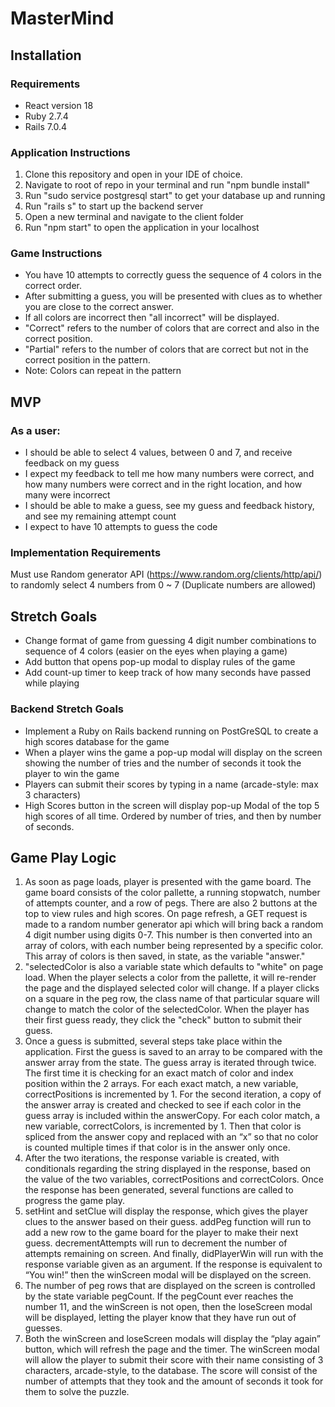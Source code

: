# MasterMind

## Installation

### Requirements

- React version 18
- Ruby 2.7.4
- Rails 7.0.4

### Application Instructions

1. Clone this repository and open in your IDE of choice.
2. Navigate to root of repo in your terminal and run "npm bundle install"
3. Run "sudo service postgresql start" to get your database up and running
4. Run "rails s" to start up the backend server
5. Open a new terminal and navigate to the client folder
6. Run "npm start" to open the application in your localhost

### Game Instructions

- You have 10 attempts to correctly guess the sequence of 4 colors in the correct order.
- After submitting a guess, you will be presented with clues as to whether you are close to the correct answer.
- If all colors are incorrect then "all incorrect" will be displayed.
- "Correct" refers to the number of colors that are correct and also in the correct position.
- "Partial" refers to the number of colors that are correct but not in the correct position in the pattern.
- Note: Colors can repeat in the pattern

## MVP

### As a user:

- I should be able to select 4 values, between 0 and 7, and receive feedback on my guess
- I expect my feedback to tell me how many numbers were correct, and how many numbers were correct and in the right location, and how many were incorrect
- I should be able to make a guess, see my guess and feedback history, and see my remaining attempt count
- I expect to have 10 attempts to guess the code

### Implementation Requirements

Must use Random generator API (https://www.random.org/clients/http/api/) to randomly select 4 numbers from 0 ~ 7 (Duplicate numbers are allowed)

## Stretch Goals

- Change format of game from guessing 4 digit number combinations to sequence of 4 colors (easier on the eyes when playing a game)
- Add button that opens pop-up modal to display rules of the game
- Add count-up timer to keep track of how many seconds have passed while playing

### Backend Stretch Goals

- Implement a Ruby on Rails backend running on PostGreSQL to create a high scores database for the game
- When a player wins the game a pop-up modal will display on the screen showing the number of tries and the number of seconds it took the player to win the game
- Players can submit their scores by typing in a name (arcade-style: max 3 characters)
- High Scores button in the screen will display pop-up Modal of the top 5 high scores of all time. Ordered by number of tries, and then by number of seconds.


## Game Play Logic

1. As soon as page loads, player is presented with the game board. The game board consists of the color pallette, a running stopwatch, number of attempts counter, and a row of pegs. There are also 2 buttons at the top to view rules and high scores. On page refresh, a GET request is made to a random number generator api which will bring back a random 4 digit number using digits 0-7. This number is then converted into an array of colors, with each number being represented by a specific color. This array of colors is then saved, in state, as the variable "answer."
2. "selectedColor is also a variable state which defaults to "white" on page load. When the player selects a color from the pallette, it will re-render the page and the displayed selected color will change. If a player clicks on a square in the peg row, the class name of that particular square will change to match the color of the selectedColor. When the player has their first guess ready, they click the "check" button to submit their guess. 
3. Once a guess is submitted, several steps take place within the application. First the guess is saved to an array to be compared with the answer array from the state. The guess array is iterated through twice. The first time it is checking for an exact match of color and index position within the 2 arrays. For each exact match, a new variable, correctPositions is incremented by 1. For the second iteration, a copy of the answer array is created and checked to see if each color in the guess array is included within the answerCopy. For each color match, a new variable, correctColors, is incremented by 1. Then that color is spliced from the answer copy and replaced with an “x” so that no color is counted multiple times if that color is in the answer only once.
4. After the two iterations, the response variable is created, with conditionals regarding the string displayed in the response, based on the value of the two variables, correctPositions and correctColors. Once the response has been generated, several functions are called to progress the game play.
5. setHint and setClue will display the response, which gives the player clues to the answer based on their guess. addPeg function will run to add a new row to the game board for the player to make their next guess. decrementAttempts will run to decrement the number of attempts remaining on screen. And finally, didPlayerWin will run with the response variable given as an argument. If the response is equivalent to “You win!” then the winScreen modal will be displayed on the screen. 
6. The number of peg rows that are displayed on the screen is controlled by the state variable pegCount. If the pegCount ever reaches the number 11, and the winScreen is not open, then the loseScreen modal will be displayed, letting the player know that they have run out of guesses.
7. Both the winScreen and loseScreen modals will display the “play again” button, which will refresh the page and the timer. The winScreen modal will allow the player to submit their score with their name consisting of 3 characters, arcade-style, to the database. The score will consist of the number of attempts that they took and the amount of seconds it took for them to solve the puzzle. 

